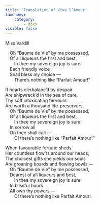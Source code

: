 ```yaml
---
title: 'Translation of Vive l’Amour'
taxonomy:
    category:
        - docs
visible: false
---
```


<div class="author">Miss Vardill</div>

&emsp;Oh “Baume de Vie” by me possessed,  
&emsp;Of all liqueurs the first and best,  
&emsp;&emsp;In thee my sovereign joy is sure!  
&emsp;Each friendly voice  
&emsp;Shall bless my choice —  
&emsp;&emsp;There’s nothing like “Parfait Amour!”

If hearts o’erbalanc’d by despair  
Are shipwreck’d in the sea of care,  
Thy soft intoxicating fervours  
Are worth a thousand life-preservers.  
&emsp;Oh “Baume de Vie” by me possessed,  
&emsp;Of all liqueurs the first and best,  
&emsp;&emsp;In thee my sovereign joy is sure!  
&emsp;In sorrow all  
&emsp;On thee shall call —   
&emsp;&emsp;O! there’s nothing like “Parfait Amour!”

When favourable fortune sheds  
Her countless flow’rs around our heads,  
The choicest gifts she yields our souls  
Are groaning boards and flowing bowls —  
&emsp;Oh “Baume de Vie” by me possessed,  
&emsp;Dearest of all liqueurs and best,  
&emsp;&emsp;In thee my sovereign joy is sure!  
&emsp;In blissful hours  
&emsp;All own thy powers —   
&emsp;&emsp;O! there’s nothing like Parfait Amour!
